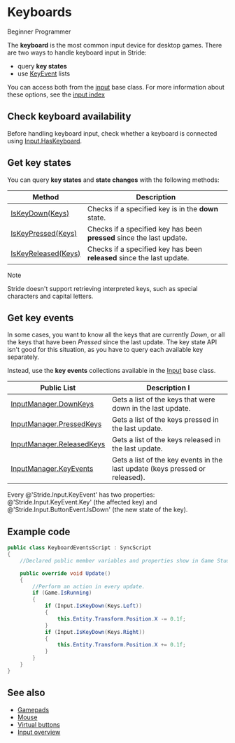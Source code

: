 # Keyboards

<span class="badge text-bg-primary">Beginner</span>
<span class="badge text-bg-success">Programmer</span>

The **keyboard** is the most common input device for desktop games. There are two ways to handle keyboard input in Stride:

* query **key states**
* use [KeyEvent](xref:Stride.Input.KeyEvent) lists

You can access both from the [input](xref:Stride.Input.InputManager) base class. For more information about these options, see the [input index](index.md)

## Check keyboard availability

Before handling keyboard input, check whether a keyboard is connected using [Input.HasKeyboard](xref:Stride.Input.InputManager.HasKeyboard).

## Get key states

You can query **key states** and **state changes** with the following methods:

| Method | Description |
| --- | --- |
| [IsKeyDown(Keys)](xref:Stride.Input.InputManager.IsKeyDown\(Stride.Input.Keys\)) | Checks if a specified key is in the **down** state. 
| [IsKeyPressed(Keys)](xref:Stride.Input.InputManager.IsKeyPressed\(Stride.Input.Keys\)) | Checks if a specified key has been **pressed** since the last update. 
| [IsKeyReleased(Keys)](xref:Stride.Input.InputManager.IsKeyReleased\(Stride.Input.Keys\)) | Checks if a specified key has been **released** since the last update. 

> [!Note] 
> Stride doesn't support retrieving interpreted keys, such as special characters and capital letters.

## Get key events

In some cases, you want to know all the keys that are currently _Down_, or all the keys that have been _Pressed_ since the last update. The key state API isn't good for this situation, as you have to query each available key separately.

Instead, use the **key events** collections available in the [Input](xref:Stride.Input.InputManager) base class.

| Public List | Description l
| ----------- | --- 
| [InputManager.DownKeys](xref:Stride.Input.InputManager.DownKeys) | Gets a list of the keys that were down in the last update.
| [InputManager.PressedKeys](xref:Stride.Input.InputManager.PressedKeys) | Gets a list of the keys pressed in the last update.
| [InputManager.ReleasedKeys](xref:Stride.Input.InputManager.ReleasedKeys) | Gets a list of the keys released in the last update.
| [InputManager.KeyEvents](xref:Stride.Input.InputManager.KeyEvents) | Gets a list of the key events in the last update (keys pressed or released).

Every @'Stride.Input.KeyEvent' has two properties: @'Stride.Input.KeyEvent.Key' (the affected key) and @'Stride.Input.ButtonEvent.IsDown' (the new state of the key).

## Example code

```cs
public class KeyboardEventsScript : SyncScript
{
	//Declared public member variables and properties show in Game Studio.

	public override void Update()
	{
		//Perform an action in every update.
		if (Game.IsRunning)
		{
			if (Input.IsKeyDown(Keys.Left))
			{
				this.Entity.Transform.Position.X -= 0.1f;
			}
			if (Input.IsKeyDown(Keys.Right))
			{
				this.Entity.Transform.Position.X += 0.1f;
			}
		}
	}
}
```

## See also

* [Gamepads](gamepads.md)
* [Mouse](mouse.md)
* [Virtual buttons](virtual-buttons.md)
* [Input overview](index.md)